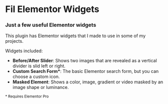 # Fil Elementor Widgets
### Just a few useful Elementor widgets

This plugin has Elementor widgets that I made to use in some of my projects.

Widgets included:

- **Before/After Slider**: Shows two images that are revealed as a vertical divider is slid left or right.
- **Custom Search Form\***: The basic Elementor search form, but you can choose a custom icon.
- **Masked Element**: Shows a color, image, gradient or video masked by an image shape or luminance.

<sup>\* Requires Elementor Pro</sup>